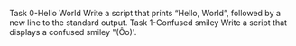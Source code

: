 Task 0-Hello World Write a script that prints “Hello, World”, followed by a new line to the standard output.
Task 1-Confused smiley Write a script that displays a confused smiley "(Ôo)'.
